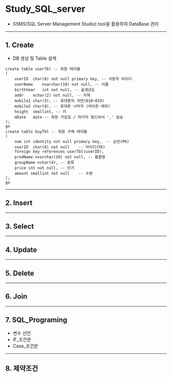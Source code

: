 # Study_SQL_server
 
 - SSMS(SQL Server Management Studio) tool을 활용하여 DataBase 관리
--------------------------------------

## 1. Create
* DB 생성 및 Table 설계
```
create table userTbl -- 회원 테이블
(
	userID	char(8) not null primary key, -- 사용자 아이디
	userName	nvarchar(10) not null, -- 이름
	birthYear	int not null, -- 출생년도
	addr	nchar(2) not null, -- 지역
	mobile1	char(3), -- 휴대폰의 국번(010~019)
	mobile2	char(8), -- 휴대폰 나머지 (하이픈-제외)
	height	smallint, -- 키
	mDate	date -- 회원 가입일 / 마지막 필드여서 ',' 없슴
);
go
create table buyTbl -- 회원 구매 테이블
(
	num	int identity not null primary key,	-- 순번(PK)
	userID	char(8)	not null	-- 아이디(FK)
	foreign key references userTbl(userID),
	prodName nvarchar(20) not null,	-- 물품명
	groupName nchar(4),	-- 분류
	price int not null,	-- 단가
	amount smallint not null	-- 수량
);
go
```
---------------------------------------

## 2. Insert

---------------------------------------

## 3. Select

---------------------------------------

## 4. Update

---------------------------------------

## 5. Delete

---------------------------------------

## 6. Join

---------------------------------------
## 7. SQL_Programing

* 변수 선언
* IF_조건문
* Case_조건문

---------------------------------------
## 8. 제약조건
